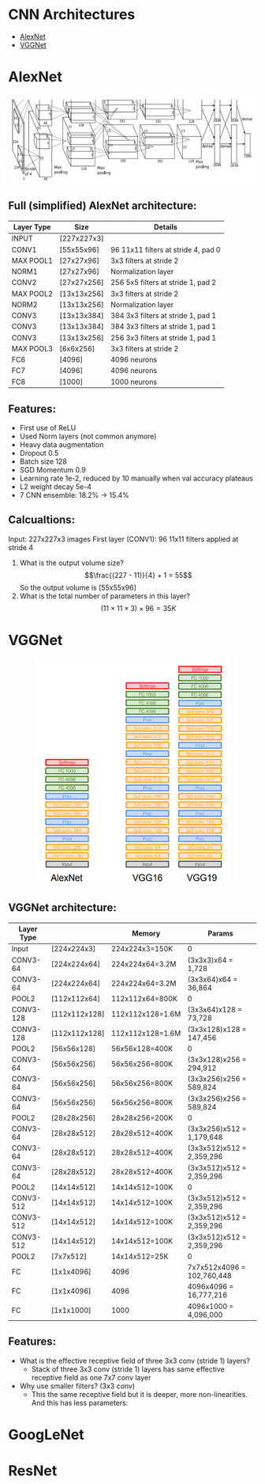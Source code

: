 # CNN Architectures
* [AlexNet](#AlexNet)
* [VGGNet](#VGGNet)

# AlexNet
<div align=center>
    <img src ="Alex.png" width="600" height ="180"/>  
</div>


## Full (simplified) AlexNet architecture:

|Layer Type   |Size        | Details|
|---          |---         |---|
|INPUT |[227x227x3]|  | 
|CONV1 |[55x55x96]|96 11x11 filters at stride 4, pad 0|
|MAX POOL1|[27x27x96]|3x3 filters at stride 2|
|NORM1|[27x27x96]|Normalization layer|
|CONV2|[27x27x256]|256 5x5 filters at stride 1, pad 2|
|MAX POOL2|[13x13x256]|3x3 filters at stride 2|
|NORM2|[13x13x256]|Normalization layer
|CONV3|[13x13x384]|384 3x3 filters at stride 1, pad 1|
|CONV3|[13x13x384]|384 3x3 filters at stride 1, pad 1|
|CONV3|[13x13x256]|256 3x3 filters at stride 1, pad 1|
|MAX POOL3|[6x6x256]|3x3 filters at stride 2|
|FC6|[4096]|4096 neurons|
|FC7|[4096]|4096 neurons|
|FC8|[1000]|1000 neurons|


## Features:
- First use of ReLU
- Used Norm layers (not common anymore)
- Heavy data augmentation
- Dropout 0.5
- Batch size 128
- SGD Momentum 0.9
- Learning rate 1e-2, reduced by 10 manually when val accuracy plateaus
- L2 weight decay 5e-4
- 7 CNN ensemble: 18.2% -> 15.4%

## Calcualtions:

Input: 227x227x3 images
First layer (CONV1): 96 11x11 filters applied at stride 4
1. What is the output volume size?
    $$\frac{(227 - 11)}{4} + 1 = 55$$
    So the output volume is [55x55x96]
2. What is the total number of parameters in this layer?
   $$(11 \times 11 \times 3) \times 96 = 35K$$

# VGGNet
<div align=center>
    <img src ="VGG.png" width="400" height ="460"/>  
</div>

## VGGNet architecture:

|Layer Type   |   |  Memory |   Params|
|---|---|---|---|
|Input     | [224x224x3]   | 224x224x3=150K   | 0 |
|CONV3-64  | [224x224x64]  | 224x224x64=3.2M  | (3x3x3)x64 = 1,728|
|CONV3-64  | [224x224x64]  | 224x224x64=3.2M  | (3x3x64)x64 = 36,864|
|POOL2     | [112x112x64]  | 112x112x64=800K  | 0 |
|CONV3-128 | [112x112x128] | 112x112x128=1.6M | (3x3x64)x128 = 73,728|
|CONV3-128 | [112x112x128] | 112x112x128=1.6M | (3x3x128)x128 = 147,456|
|POOL2     | [56x56x128]   | 56x56x128=400K   | 0 |
|CONV3-64  | [56x56x256]   | 56x56x256=800K   | (3x3x128)x256 = 294,912|
|CONV3-64  | [56x56x256]   | 56x56x256=800K   | (3x3x256)x256 = 589,824|
|CONV3-64  | [56x56x256]   | 56x56x256=800K   | (3x3x256)x256 = 589,824|
|POOL2     | [28x28x256]   | 28x28x256=200K   | 0 |
|CONV3-64  | [28x28x512]   | 28x28x512=400K   | (3x3x256)x512 = 1,179,648|
|CONV3-64  | [28x28x512]   | 28x28x512=400K   | (3x3x512)x512 = 2,359,296|
|CONV3-64  | [28x28x512]   | 28x28x512=400K   | (3x3x512)x512 = 2,359,296|
|POOL2     | [14x14x512]   | 14x14x512=100K   | 0 |
|CONV3-512 | [14x14x512]   | 14x14x512=100K   | (3x3x512)x512 = 2,359,296|
|CONV3-512 | [14x14x512]   | 14x14x512=100K   | (3x3x512)x512 = 2,359,296|
|CONV3-512 | [14x14x512]   | 14x14x512=100K   | (3x3x512)x512 = 2,359,296|
|POOL2     | [7x7x512]     | 14x14x512=25K    | 0 |
|FC        | [1x1x4096]    | 4096             | 7x7x512x4096 = 102,760,448|
|FC        | [1x1x4096]    | 4096             | 4096x4096 = 16,777,216|
|FC        | [1x1x1000]    | 1000             | 4096x1000 = 4,096,000|


## Features:
- What is the effective receptive field of three 3x3 conv (stride 1) layers?
  - Stack of three 3x3 conv (stride 1) layers has same effective receptive field as one 7x7 conv layer
- Why use smaller filters? (3x3 conv) 
  - This the same receptive field but it is deeper, more non-linearities. And this has less parameters: 

# GoogLeNet

# ResNet